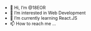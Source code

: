- 👋 Hi, I’m @18EOR
- 👀 I’m interested in Web Development
- 🌱 I’m currently learning React.JS
- 📫 How to reach me ...

<!---
18EOR/18EOR is a ✨ special ✨ repository because its `README.md` (this file) appears on your GitHub profile.
You can click the Preview link to take a look at your changes.
--->
